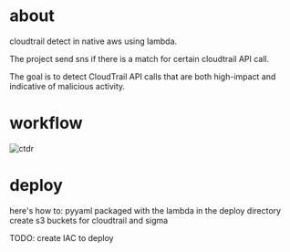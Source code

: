 # about
cloudtrail detect in native aws using lambda.

The project send sns if there is a match for certain cloudtrail API call.

The goal is to detect CloudTrail API calls that are both high-impact and indicative of malicious activity.

# workflow

![ctdr](assets/img/CTDR.drawio.png)

# deploy

here's how to:
pyyaml packaged with the lambda in the deploy directory
create s3 buckets for cloudtrail and sigma

TODO: create IAC to deploy
